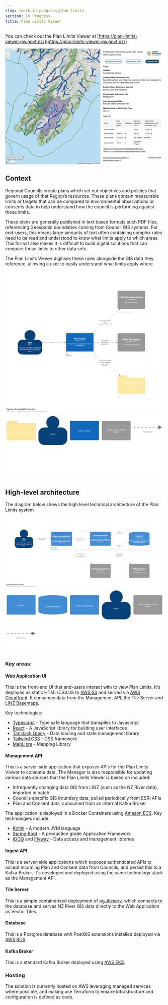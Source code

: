 ```yaml
---
slug: /work-in-progress/plan-limits
section: In Progress
title: Plan Limits Viewer
---
```


You can check out the Plan Limits Viewer at [https://plan-limits-viewer.gw.govt.nz/](https://plan-limits-viewer.gw.govt.nz/)

![A screenshot of the Plan Limits Viewer](./plan-limits-viewer-screenshot.png)

## Context

Regional Councils create plans which set out objectives and policies that govern usage of that Region’s resources. These plans contain measurable limits or targets that can be compared to environmental observations or consents data to help understand how the council is performing against these limits.

These plans are generally published in text based formats such PDF files, referencing Geospatial boundaries coming from Council GIS systems. For end-users, this means large amounts of text often containing complex rules need to be read and understood to know what limits apply to which areas. This format also makes it is difficult to build digital solutions that can compare these limits to other data sets.

The Plan Limits Viewer digitises these rules alongside the GIS data they reference, allowing a user to easily understand what limits apply where.

![Context Diagram](./structurizr-1-SystemContext.png)
![Context Key](./structurizr-1-SystemContext-key.png)

## High-level architecture
The diagram below shows the high level technical architecture of the Plan Limits system

![Containers Diagram](./structurizr-1-SystemContainers.png)
![Containers Key](./structurizr-1-SystemContainers-key.png)

### Key areas:

#### Web Application UI

This is the front-end UI that end-users interact with to view Plan Limits. It's deployed as static HTML/CSS/JS to [AWS S3](https://aws.amazon.com/s3) and served via [AWS Cloudfront](https://www.amazonaws.cn/en/cloudfront/). It consumes data from the Management API, the Tile Server and [LINZ Basemaps](https://basemaps.linz.govt.nz/).

Key technologies:
* [Typescript](https://www.typescriptlang.org/) - Type safe language that transpiles to Javascript
* [React](https://reactjs.org/) - A JavaScript library for building user interfaces
* [Tanstack Query](https://tanstack.com/query/v4/) - Data loading and state management library
* [Tailwind CSS](https://tailwindcss.com/) - CSS framework
* [MapLibre](https://maplibre.org/projects/) - Mapping Library

#### Management API
This is a server-side application that exposes APIs for the Plan Limits Viewer to consume data. The Manager is also responsible for updating various data sources that the Plan Limits Viewer is based on included:
- Infrequently changing data GIS from LINZ (such as the NZ River data), imported in batch
- Councils specific GIS boundary data, pulled periodically from ESRI APIs
- Plan and Consent data, consumed from an internal Kafka Broker

The application is deployed in a Docker Containers using [Amazon ECS](https://aws.amazon.com/ecs/). Key technologies include:
* [Kotlin](https://kotlinlang.org/) - A modern JVM language
* [Spring Boot](https://spring.io/projects/spring-boot) - A production grade Application Framework
* [jOOQ](https://www.jooq.org/) and [Flyway](https://flywaydb.org/) - Data access and management libraries

#### Ingest API
This is a server-side applications which exposes authenticated APIs to accept incoming Plan and Consent data from Councils, and persist this to a Kafka Broker. It's developed and deployed using the same technology stack as the Management API.

#### Tile Server
This is a simple containerised deployment of [pg_tileserv](https://github.com/CrunchyData/pg_tileserv), which connects to the database and serves NZ River GIS data directly to the Web Application as Vector Tiles.

#### Database
This is a Postgres database with PostGIS extensions installed deployed via [AWS RDS](https://aws.amazon.com/rds/).

#### Kafka Broker
This is a standard Kafka Broker deployed using [AWS EKS](https://aws.amazon.com/eks/).

### Hosting
The solution is currently hosted on AWS leveraging managed services where possible, and making use Terraform to ensure infrastructure and configuration is defined as code.
